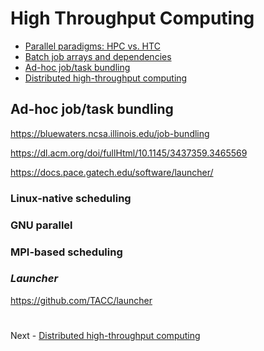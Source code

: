 # High Throughput Computing

- [Parallel paradigms: HPC vs. HTC](PARALLEL.md)
- [Batch job arrays and dependencies](ARRAYS.md)
- [Ad-hoc job/task bundling](BUNDLING.md)
- [Distributed high-throughput computing](DHTC.md)

## Ad-hoc job/task bundling

https://bluewaters.ncsa.illinois.edu/job-bundling

https://dl.acm.org/doi/fullHtml/10.1145/3437359.3465569

https://docs.pace.gatech.edu/software/launcher/

### Linux-native scheduling

### GNU parallel

### MPI-based scheduling

### *Launcher*

https://github.com/TACC/launcher

#

Next - [Distributed high-throughput computing](DHTC.md)
